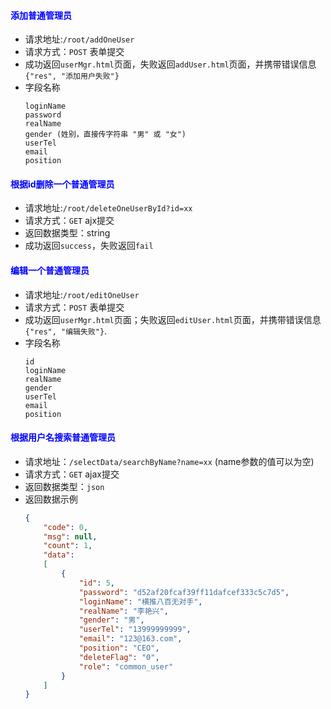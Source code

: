 #### <font color="blue">添加普通管理员</font>
- 请求地址:`/root/addOneUser`
- 请求方式：`POST` 表单提交
- 成功返回`userMgr.html`页面，失败返回`addUser.html`页面，并携带错误信息`{"res", "添加用户失败"}`
- 字段名称
    ```
    loginName
    password
    realName
    gender (姓别，直接传字符串 "男" 或 "女")
    userTel
    email
    position
    ```
  
#### <font color="blue">根据id删除一个普通管理员</font>
- 请求地址:`/root/deleteOneUserById?id=xx`
- 请求方式：`GET`  ajx提交
- 返回数据类型：string
- 成功返回`success`，失败返回`fail`

#### <font color="blue">编辑一个普通管理员</font>
- 请求地址:`/root/editOneUser`
- 请求方式：`POST`  表单提交
- 成功返回`userMgr.html`页面；失败返回`editUser.html`页面，并携带错误信息`{"res", "编辑失败"}`.
- 字段名称
    ```
    id
    loginName
    realName
    gender
    userTel
    email
    position
    ```
#### <font color="blue">根据用户名搜索普通管理员</font>
- 请求地址：`/selectData/searchByName?name=xx` (name参数的值可以为空)
- 请求方式：`GET` ajax提交
- 返回数据类型：`json`
- 返回数据示例
    ```json
    {
        "code": 0,
        "msg": null,
        "count": 1,
        "data": 
        [
            {
                "id": 5,
                "password": "d52af20fcaf39ff11dafcef333c5c7d5",
                "loginName": "横推八百无对手",
                "realName": "李艳兴",
                "gender": "男",
                "userTel": "13999999999",
                "email": "123@163.com",
                "position": "CEO",
                "deleteFlag": "0",
                "role": "common_user"
            }
        ]
    }
    ```